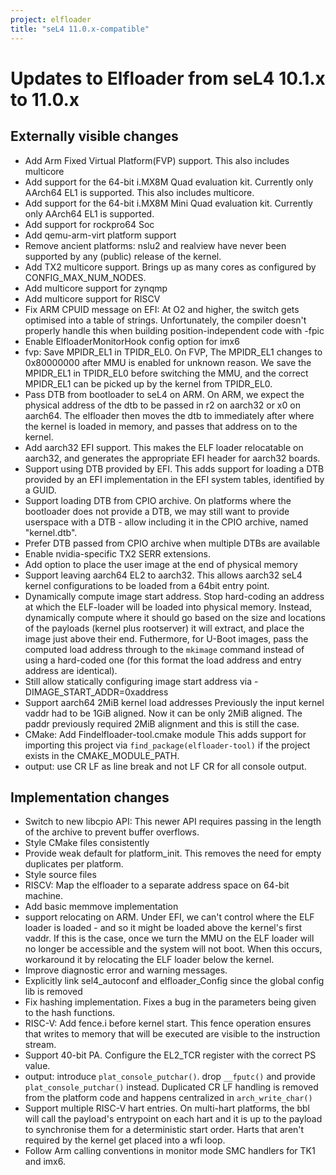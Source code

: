 ```yaml
---
project: elfloader
title: "seL4 11.0.x-compatible"
---
```

# Updates to Elfloader from seL4 10.1.x to 11.0.x

## Externally visible changes

- Add Arm Fixed Virtual Platform(FVP) support. This also includes multicore
- Add support for the 64-bit i.MX8M Quad evaluation kit. Currently only AArch64 EL1 is supported.
  This also includes multicore.
- Add support for the 64-bit i.MX8M Mini Quad evaluation kit. Currently only AArch64 EL1 is supported.
- Add support for rockpro64 Soc
- Add qemu-arm-virt platform support
- Remove ancient platforms: nslu2 and realview have never been supported by any (public)
    release of the kernel.
- Add TX2 multicore support. Brings up as many cores as configured by CONFIG_MAX_NUM_NODES.
- Add multicore support for zynqmp
- Add multicore support for RISCV
- Fix ARM CPUID message on EFI:
    At O2 and higher, the switch gets optimised into a table of strings.
    Unfortunately, the compiler doesn't properly handle this when building
    position-independent code with -fpic
- Enable ElfloaderMonitorHook config option for imx6
- fvp: Save MPIDR_EL1 in TPIDR_EL0. On FVP, The MPIDR_EL1 changes to 0x80000000 after
  MMU is enabled for unknown reason. We save the
  MPIDR_EL1 in TPIDR_EL0 before switching the MMU, and
  the correct MPIDR_EL1 can be picked up by the kernel
  from TPIDR_EL0.
- Pass DTB from bootloader to seL4 on ARM.  On ARM, we expect the physical address of the dtb to be passed in r2 on
  aarch32 or x0 on aarch64. The elfloader then moves the dtb to immediately after where the
  kernel is loaded in memory, and passes that address on to the kernel.
- Add aarch32 EFI support. This makes the ELF loader relocatable on aarch32,
  and generates the appropriate EFI header for aarch32 boards.
- Support using DTB provided by EFI. This adds support for loading a DTB provided by an EFI implementation
  in the EFI system tables, identified by a GUID.
- Support loading DTB from CPIO archive.
    On platforms where the bootloader does not provide a DTB,
    we may still want to provide userspace with a DTB - allow including
    it in the CPIO archive, named "kernel.dtb".
- Prefer DTB passed from CPIO archive when multiple DTBs are available
- Enable nvidia-specific TX2 SERR extensions.
- Add option to place the user image at the end of physical memory
- Support leaving aarch64 EL2 to aarch32. This allows aarch32 seL4 kernel configurations to be loaded from a
    64bit entry point.
- Dynamically compute image start address. Stop hard-coding an address at which the ELF-loader will
    be loaded into physical memory.  Instead, dynamically compute where it
    should go based on the size and locations of the payloads (kernel plus
    rootserver) it will extract, and place the image just above their end.
    Futhermore, for U-Boot images, pass the computed load address through to
    the `mkimage` command instead of using a hard-coded one (for this format
    the load address and entry address are identical).
- Still allow statically configuring image start address via -DIMAGE_START_ADDR=0xaddress
- Support aarch64 2MiB kernel load addresses
    Previously the input kernel vaddr had to be 1GiB aligned. Now it can be
    only 2MiB aligned. The paddr previously required 2MiB alignment and this
    is still the case.
- CMake: Add Findelfloader-tool.cmake module
    This adds support for importing this project via
    `find_package(elfloader-tool)` if the project exists in the
    CMAKE_MODULE_PATH.
- output: use CR LF as line break and not LF CR for all console output.

## Implementation changes
- Switch to new libcpio API: This newer API requires passing in the length of the archive
  to prevent buffer overflows.
- Style CMake files consistently
- Provide weak default for platform_init. This removes the need for empty duplicates per platform.
- Style source files
- RISCV: Map the elfloader to a separate address space on 64-bit machine.
- Add basic memmove implementation
- support relocating on ARM.
    Under EFI, we can't control where the ELF loader is loaded -
    and so it might be loaded above the kernel's first vaddr.
    If this is the case, once we turn the MMU on the ELF loader
    will no longer be accessible and the system will not boot.
    When this occurs, workaround it by relocating the ELF loader
    below the kernel.
- Improve diagnostic error and warning messages.
- Explicitly link sel4_autoconf and elfloader_Config
    since the global config lib is removed
- Fix hashing implementation. Fixes a bug in the parameters being given to the hash functions.
- RISC-V: Add fence.i before kernel start. This fence operation ensures that writes to memory that will be executed
    are visible to the instruction stream.
- Support 40-bit PA. Configure the EL2_TCR register with the correct PS value.
- output: introduce `plat_console_putchar()`. drop `__fputc()` and provide `plat_console_putchar()` instead. Duplicated
    CR LF handling is removed from the platform code and happens centralized
    in `arch_write_char()`
- Support multiple RISC-V hart entries.
    On multi-hart platforms, the bbl will call the payload's entrypoint on
    each hart and it is up to the payload to synchronise them for a
    deterministic start order. Harts that aren't required by the kernel get placed into
    a wfi loop.
- Follow Arm calling conventions in monitor mode SMC handlers for TK1 and imx6.

